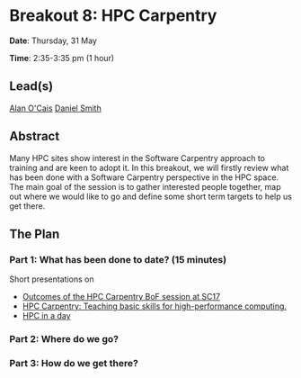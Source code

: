 # Breakout 8: **HPC Carpentry**

**Date**: Thursday, 31 May

**Time**: 2:35-3:35 pm (1 hour)

## Lead(s)
[Alan O'Cais](https://github.com/carpentries/carpentrycon/blob/master/ShortBio/SessionChairs/AlanOCais-bio.md)
[Daniel Smith](https://github.com/carpentries/carpentrycon/blob/master/ShortBio/SessionChairs/DanielSmith-bio.md)

## Abstract

Many HPC sites show interest in the Software Carpentry approach to training and are keen to adopt it. In this breakout, we will firstly review what has been done with a Software Carpentry perspective in the HPC space. The main goal of the session is to gather interested people together, map out where we would like to go and define some short term targets to help us get there.

## The Plan

### **Part 1**: What has been done to date? (15 minutes)

Short presentations on
- [Outcomes of the HPC Carpentry BoF session at SC17](https://github.com/hpc-uk/sc17-hpccarpentry-bof/raw/master/pdf/sc17-hpccarpentry-bof-report.pdf)
- [HPC Carpentry:
Teaching basic skills for high-performance computing.](https://hpc-carpentry.github.io/)
- [HPC in a day](https://psteinb.github.io/hpc-in-a-day/)

### **Part 2**: Where do we go?



### **Part 3**: How do we get there?



